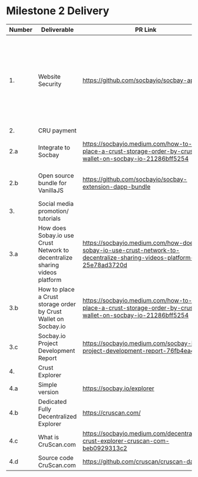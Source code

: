 # Milestone 2 Delivery

| Number | Deliverable                                                                 | PR Link                                                                                                              | Notes                                                                                              |
| ------ | --------------------------------------------------------------------------- | -------------------------------------------------------------------------------------------------------------------- | -------------------------------------------------------------------------------------------------- |
| 1.     | Website Security                                                            | https://github.com/socbayio/socbay-app                                                                               | Refactor Website, Integrate Website to ES6, Switching the whole source code to "airbnb-base" style |
| 2.     | CRU payment                                                                 |                                                                                                                      |                                                                                                    |
| 2.a    | Integrate to Socbay                                                         | https://socbayio.medium.com/how-to-place-a-crust-storage-order-by-crust-wallet-on-socbay-io-21286bff5254             | Medium article to guide user                                                                       |
| 2.b    | Open source bundle for VanillaJS                                            | https://github.com/socbayio/socbay-extension-dapp-bundle                                                             | Medium article to guide user                                                                       |
| 3.     | Social media promotion/ tutorials                                           |                                                                                                                      |                                                                                                    |
| 3.a    | How does Sobay.io use Crust Network to decentralize sharing videos platform | https://socbayio.medium.com/how-does-sobay-io-use-crust-network-to-decentralize-sharing-videos-platform-25e78ad3720d |                                                                                                    |
| 3.b    | How to place a Crust storage order by Crust Wallet on Socbay.io             | https://socbayio.medium.com/how-to-place-a-crust-storage-order-by-crust-wallet-on-socbay-io-21286bff5254             |                                                                                                    |
| 3.c    | Socbay.io Project Development Report                                        | https://socbayio.medium.com/socbay-io-project-development-report-76fb4ea41cca                                        |                                                                                                    |
| 4.     | Crust Explorer                                                              |                                                                                                                      |                                                                                                    |
| 4.a    | Simple version                                                              | https://socbay.io/explorer                                                                                           |                                                                                                    |
| 4.b    | Dedicated Fully Decentralized Explorer                                      | https://cruscan.com/                                                                                                 |                                                                                                    |
| 4.c    | What is CruScan.com                                                         | https://socbayio.medium.com/decentralized-crust-explorer-cruscan-com-beb0929313c2                                    |                                                                                                    |
| 4.d    | Source code CruScan.com                                                     | https://github.com/cruscan/cruscan-dapp                                                                              |                                                                                                    |
